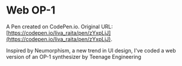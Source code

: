 # Web OP-1

A Pen created on CodePen.io. Original URL: [https://codepen.io/liva_raita/pen/zYxpLjJ](https://codepen.io/liva_raita/pen/zYxpLjJ).

Inspired by Neumorphism, a new trend in UI design, I've coded a web version of an OP-1 synthesizer by Teenage Engineering
